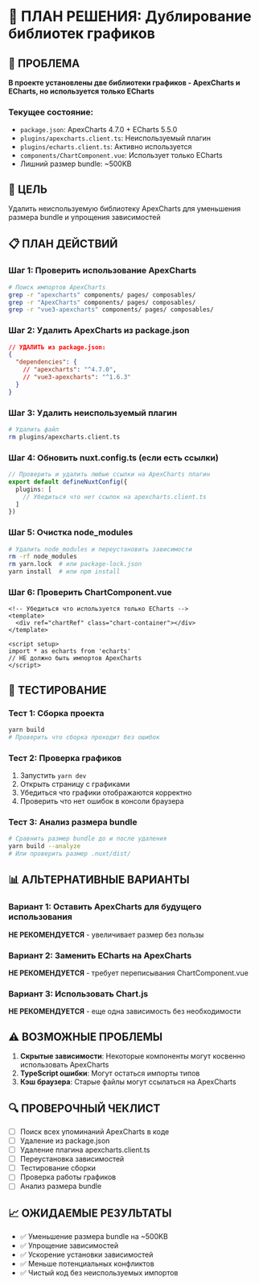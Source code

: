 # 🔧 ПЛАН РЕШЕНИЯ: Дублирование библиотек графиков

## 🚨 ПРОБЛЕМА
**В проекте установлены две библиотеки графиков - ApexCharts и ECharts, но используется только ECharts**

### Текущее состояние:
- `package.json`: ApexCharts 4.7.0 + ECharts 5.5.0
- `plugins/apexcharts.client.ts`: Неиспользуемый плагин
- `plugins/echarts.client.ts`: Активно используется
- `components/ChartComponent.vue`: Использует только ECharts
- Лишний размер bundle: ~500KB

## 🎯 ЦЕЛЬ
Удалить неиспользуемую библиотеку ApexCharts для уменьшения размера bundle и упрощения зависимостей

## 📋 ПЛАН ДЕЙСТВИЙ

### Шаг 1: Проверить использование ApexCharts
```bash
# Поиск импортов ApexCharts
grep -r "apexcharts" components/ pages/ composables/
grep -r "ApexCharts" components/ pages/ composables/
grep -r "vue3-apexcharts" components/ pages/ composables/
```

### Шаг 2: Удалить ApexCharts из package.json
```json
// УДАЛИТЬ из package.json:
{
  "dependencies": {
    // "apexcharts": "^4.7.0",
    // "vue3-apexcharts": "^1.6.3"
  }
}
```

### Шаг 3: Удалить неиспользуемый плагин
```bash
# Удалить файл
rm plugins/apexcharts.client.ts
```

### Шаг 4: Обновить nuxt.config.ts (если есть ссылки)
```typescript
// Проверить и удалить любые ссылки на ApexCharts плагин
export default defineNuxtConfig({
  plugins: [
    // Убедиться что нет ссылок на apexcharts.client.ts
  ]
})
```

### Шаг 5: Очистка node_modules
```bash
# Удалить node_modules и переустановить зависимости
rm -rf node_modules
rm yarn.lock  # или package-lock.json
yarn install  # или npm install
```

### Шаг 6: Проверить ChartComponent.vue
```vue
<!-- Убедиться что используется только ECharts -->
<template>
  <div ref="chartRef" class="chart-container"></div>
</template>

<script setup>
import * as echarts from 'echarts'
// НЕ должно быть импортов ApexCharts
</script>
```

## 🧪 ТЕСТИРОВАНИЕ

### Тест 1: Сборка проекта
```bash
yarn build
# Проверить что сборка проходит без ошибок
```

### Тест 2: Проверка графиков
1. Запустить `yarn dev`
2. Открыть страницу с графиками
3. Убедиться что графики отображаются корректно
4. Проверить что нет ошибок в консоли браузера

### Тест 3: Анализ размера bundle
```bash
# Сравнить размер bundle до и после удаления
yarn build --analyze
# Или проверить размер .nuxt/dist/
```

## 📊 АЛЬТЕРНАТИВНЫЕ ВАРИАНТЫ

### Вариант 1: Оставить ApexCharts для будущего использования
**НЕ РЕКОМЕНДУЕТСЯ** - увеличивает размер без пользы

### Вариант 2: Заменить ECharts на ApexCharts
**НЕ РЕКОМЕНДУЕТСЯ** - требует переписывания ChartComponent.vue

### Вариант 3: Использовать Chart.js
**НЕ РЕКОМЕНДУЕТСЯ** - еще одна зависимость без необходимости

## ⚠️ ВОЗМОЖНЫЕ ПРОБЛЕМЫ

1. **Скрытые зависимости**: Некоторые компоненты могут косвенно использовать ApexCharts
2. **TypeScript ошибки**: Могут остаться импорты типов
3. **Кэш браузера**: Старые файлы могут ссылаться на ApexCharts

## 🔍 ПРОВЕРОЧНЫЙ ЧЕКЛИСТ

- [ ] Поиск всех упоминаний ApexCharts в коде
- [ ] Удаление из package.json
- [ ] Удаление плагина apexcharts.client.ts
- [ ] Переустановка зависимостей
- [ ] Тестирование сборки
- [ ] Проверка работы графиков
- [ ] Анализ размера bundle

## 📈 ОЖИДАЕМЫЕ РЕЗУЛЬТАТЫ

- ✅ Уменьшение размера bundle на ~500KB
- ✅ Упрощение зависимостей
- ✅ Ускорение установки зависимостей
- ✅ Меньше потенциальных конфликтов
- ✅ Чистый код без неиспользуемых импортов 